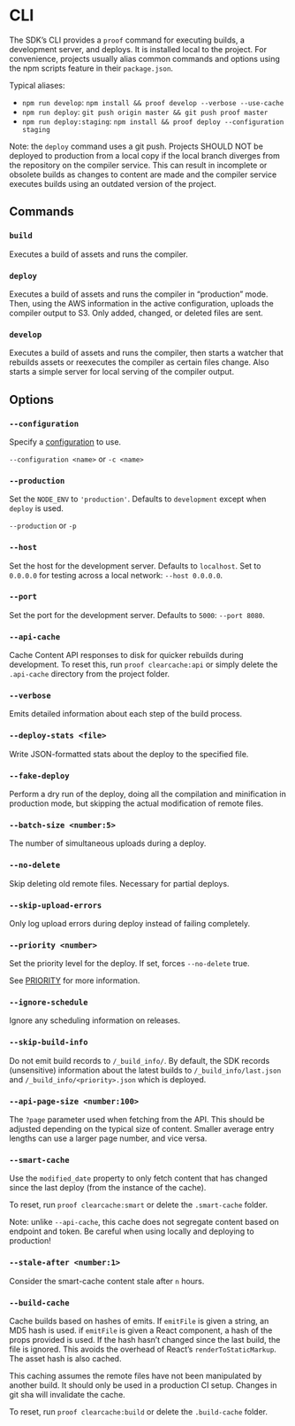 # CLI

The SDK’s CLI provides a `proof` command for executing builds, a
development server, and deploys. It is installed local to the project. For
convenience, projects usually alias common commands and options using the
npm scripts feature in their `package.json`.

Typical aliases:

* `npm run develop`: `npm install && proof develop --verbose --use-cache`
* `npm run deploy`: `git push origin master && git push proof master`
* `npm run deploy:staging`: `npm install && proof deploy --configuration staging`

Note: the `deploy` command uses a git push. Projects SHOULD NOT be deployed to
production from a local copy if the local branch diverges from the repository
on the compiler service. This can result in incomplete or obsolete builds as
changes to content are made and the compiler service executes builds using an
outdated version of the project.



## Commands


### `build`

Executes a build of assets and runs the compiler.


### `deploy`

Executes a build of assets and runs the compiler in “production” mode. Then,
using the AWS information in the active configuration, uploads the compiler
output to S3. Only added, changed, or deleted files are sent.


### `develop`

Executes a build of assets and runs the compiler, then starts a watcher that
rebuilds assets or reexecutes the compiler as certain files change. Also
starts a simple server for local serving of the compiler output.



## Options


### `--configuration`

Specify a [configuration](../configuration/) to use.

`--configuration <name>` or `-c <name>`


### `--production`

Set the `NODE_ENV` to `'production'`. Defaults to `development` except when
`deploy` is used.

`--production` or `-p`


### `--host`

Set the host for the development server. Defaults to `localhost`. Set to
`0.0.0.0` for testing across a local network: `--host 0.0.0.0`.


### `--port`

Set the port for the development server. Defaults to `5000`: `--port 8080`.


### `--api-cache`

Cache Content API responses to disk for quicker rebuilds during development.
To reset this, run `proof clearcache:api` or simply delete the `.api-cache`
directory from the project folder.


### `--verbose`

Emits detailed information about each step of the build process.


### `--deploy-stats <file>`

Write JSON-formatted stats about the deploy to the specified file.


### `--fake-deploy`

Perform a dry run of the deploy, doing all the compilation and minification in
production mode, but skipping the actual modification of remote files.


### `--batch-size <number:5>`

The number of simultaneous uploads during a deploy.


### `--no-delete`

Skip deleting old remote files. Necessary for partial deploys.


### `--skip-upload-errors`

Only log upload errors during deploy instead of failing completely.


### `--priority <number>`

Set the priority level for the deploy. If set, forces `--no-delete` true.

See [PRIORITY](../compiler/#PRIORITY) for more information.


### `--ignore-schedule`

Ignore any scheduling information on releases.


### `--skip-build-info`

Do not emit build records to `/_build_info/`. By default, the SDK records
(unsensitive) information about the latest builds to `/_build_info/last.json`
and `/_build_info/<priority>.json` which is deployed.


### `--api-page-size <number:100>`

The `?page` parameter used when fetching from the API. This should be adjusted
depending on the typical size of content. Smaller average entry lengths can
use a larger page number, and vice versa.


### `--smart-cache`

Use the `modified_date` property to only fetch content that has changed since
the last deploy (from the instance of the cache).

To reset, run `proof clearcache:smart` or delete the `.smart-cache` folder.

Note: unlike `--api-cache`, this cache does not segregate content based on
endpoint and token. Be careful when using locally and deploying to production!


### `--stale-after <number:1>`

Consider the smart-cache content stale after `n` hours.


### `--build-cache`

Cache builds based on hashes of emits. If `emitFile` is given a string, an
MD5 hash is used. if `emitFile` is given a React component, a hash of the 
props provided is used. If the hash hasn’t changed since the last build, the
file is ignored. This avoids the overhead of React’s `renderToStaticMarkup`.
The asset hash is also cached.

This caching assumes the remote files have not been manipulated by another
build. It should only be used in a production CI setup. Changes in git sha
will invalidate the cache.

To reset, run `proof clearcache:build` or delete the `.build-cache` folder.



